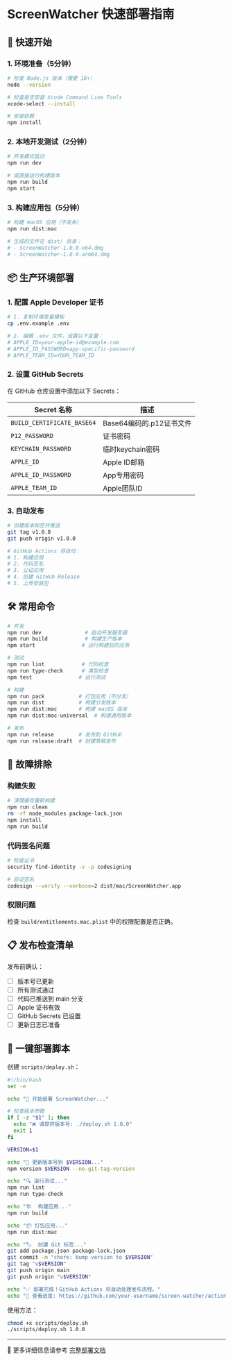 # ScreenWatcher 快速部署指南

## 🚀 快速开始

### 1. 环境准备（5分钟）

```bash
# 检查 Node.js 版本（需要 18+）
node --version

# 检查是否安装 Xcode Command Line Tools
xcode-select --install

# 安装依赖
npm install
```

### 2. 本地开发测试（2分钟）

```bash
# 开发模式启动
npm run dev

# 或直接运行构建版本
npm run build
npm start
```

### 3. 构建应用包（5分钟）

```bash
# 构建 macOS 应用（不发布）
npm run dist:mac

# 生成的文件在 dist/ 目录：
# - ScreenWatcher-1.0.0-x64.dmg
# - ScreenWatcher-1.0.0-arm64.dmg
```

## 📦 生产环境部署

### 1. 配置 Apple Developer 证书

```bash
# 1. 复制环境变量模板
cp .env.example .env

# 2. 编辑 .env 文件，设置以下变量：
# APPLE_ID=your-apple-id@example.com
# APPLE_ID_PASSWORD=app-specific-password
# APPLE_TEAM_ID=YOUR_TEAM_ID
```

### 2. 设置 GitHub Secrets

在 GitHub 仓库设置中添加以下 Secrets：

| Secret 名称 | 描述 |
|-------------|------|
| `BUILD_CERTIFICATE_BASE64` | Base64编码的.p12证书文件 |
| `P12_PASSWORD` | 证书密码 |
| `KEYCHAIN_PASSWORD` | 临时keychain密码 |
| `APPLE_ID` | Apple ID邮箱 |
| `APPLE_ID_PASSWORD` | App专用密码 |
| `APPLE_TEAM_ID` | Apple团队ID |

### 3. 自动发布

```bash
# 创建版本标签并推送
git tag v1.0.0
git push origin v1.0.0

# GitHub Actions 将自动：
# 1. 构建应用
# 2. 代码签名
# 3. 公证应用
# 4. 创建 GitHub Release
# 5. 上传安装包
```

## 🛠️ 常用命令

```bash
# 开发
npm run dev              # 启动开发服务器
npm run build            # 构建生产版本
npm start               # 运行构建后的应用

# 测试
npm run lint            # 代码检查
npm run type-check      # 类型检查
npm test               # 运行测试

# 构建
npm run pack           # 打包应用（不分发）
npm run dist           # 构建分发版本
npm run dist:mac       # 构建 macOS 版本
npm run dist:mac-universal  # 构建通用版本

# 发布
npm run release        # 发布到 GitHub
npm run release:draft  # 创建草稿发布
```

## 🔧 故障排除

### 构建失败

```bash
# 清理缓存重新构建
npm run clean
rm -rf node_modules package-lock.json
npm install
npm run build
```

### 代码签名问题

```bash
# 检查证书
security find-identity -v -p codesigning

# 验证签名
codesign --verify --verbose=2 dist/mac/ScreenWatcher.app
```

### 权限问题

检查 `build/entitlements.mac.plist` 中的权限配置是否正确。

## 📋 发布检查清单

发布前确认：

- [ ] 版本号已更新
- [ ] 所有测试通过
- [ ] 代码已推送到 main 分支
- [ ] Apple 证书有效
- [ ] GitHub Secrets 已设置
- [ ] 更新日志已准备

## 🚀 一键部署脚本

创建 `scripts/deploy.sh`：

```bash
#!/bin/bash
set -e

echo "🚀 开始部署 ScreenWatcher..."

# 检查版本参数
if [ -z "$1" ]; then
  echo "❌ 请提供版本号: ./deploy.sh 1.0.0"
  exit 1
fi

VERSION=$1

echo "📝 更新版本号到 $VERSION..."
npm version $VERSION --no-git-tag-version

echo "🔍 运行测试..."
npm run lint
npm run type-check

echo "🏗️  构建应用..."
npm run build

echo "📦 打包应用..."
npm run dist:mac

echo "🏷️  创建 Git 标签..."
git add package.json package-lock.json
git commit -m "chore: bump version to $VERSION"
git tag "v$VERSION"
git push origin main
git push origin "v$VERSION"

echo "✅ 部署完成！GitHub Actions 将自动处理发布流程。"
echo "🔗 查看进度: https://github.com/your-username/screen-watcher/actions"
```

使用方法：

```bash
chmod +x scripts/deploy.sh
./scripts/deploy.sh 1.0.0
```

---

📖 更多详细信息请参考 [完整部署文档](./DEPLOYMENT.md)
